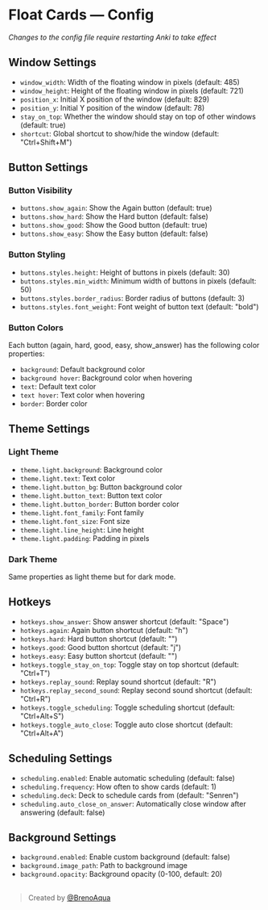 # Float Cards — Config
 *Changes to the config file require restarting Anki to take effect*

## Window Settings

- `window_width`: Width of the floating window in pixels (default: 485)
- `window_height`: Height of the floating window in pixels (default: 721)
- `position_x`: Initial X position of the window (default: 829)
- `position_y`: Initial Y position of the window (default: 78)
- `stay_on_top`: Whether the window should stay on top of other windows (default: true)
- `shortcut`: Global shortcut to show/hide the window (default: "Ctrl+Shift+M")

## Button Settings

### Button Visibility
- `buttons.show_again`: Show the Again button (default: true)
- `buttons.show_hard`: Show the Hard button (default: false)
- `buttons.show_good`: Show the Good button (default: true)
- `buttons.show_easy`: Show the Easy button (default: false)

### Button Styling
- `buttons.styles.height`: Height of buttons in pixels (default: 30)
- `buttons.styles.min_width`: Minimum width of buttons in pixels (default: 50)
- `buttons.styles.border_radius`: Border radius of buttons (default: 3)
- `buttons.styles.font_weight`: Font weight of button text (default: "bold")

### Button Colors
Each button (again, hard, good, easy, show_answer) has the following color properties:
- `background`: Default background color
- `background hover`: Background color when hovering
- `text`: Default text color
- `text hover`: Text color when hovering
- `border`: Border color

## Theme Settings

### Light Theme
- `theme.light.background`: Background color
- `theme.light.text`: Text color
- `theme.light.button_bg`: Button background color
- `theme.light.button_text`: Button text color
- `theme.light.button_border`: Button border color
- `theme.light.font_family`: Font family
- `theme.light.font_size`: Font size
- `theme.light.line_height`: Line height
- `theme.light.padding`: Padding in pixels

### Dark Theme
Same properties as light theme but for dark mode.

## Hotkeys

- `hotkeys.show_answer`: Show answer shortcut (default: "Space")
- `hotkeys.again`: Again button shortcut (default: "h")
- `hotkeys.hard`: Hard button shortcut (default: "")
- `hotkeys.good`: Good button shortcut (default: "j")
- `hotkeys.easy`: Easy button shortcut (default: "")
- `hotkeys.toggle_stay_on_top`: Toggle stay on top shortcut (default: "Ctrl+T")
- `hotkeys.replay_sound`: Replay sound shortcut (default: "R")
- `hotkeys.replay_second_sound`: Replay second sound shortcut (default: "Ctrl+R")
- `hotkeys.toggle_scheduling`: Toggle scheduling shortcut (default: "Ctrl+Alt+S")
- `hotkeys.toggle_auto_close`: Toggle auto close shortcut (default: "Ctrl+Alt+A")

## Scheduling Settings

- `scheduling.enabled`: Enable automatic scheduling (default: false)
- `scheduling.frequency`: How often to show cards (default: 1)
- `scheduling.deck`: Deck to schedule cards from (default: "Senren")
- `scheduling.auto_close_on_answer`: Automatically close window after answering (default: false)

## Background Settings

- `background.enabled`: Enable custom background (default: false)
- `background.image_path`: Path to background image
- `background.opacity`: Background opacity (0-100, default: 20)

## 
>Created by [@BrenoAqua](https://github.com/BrenoAqua)